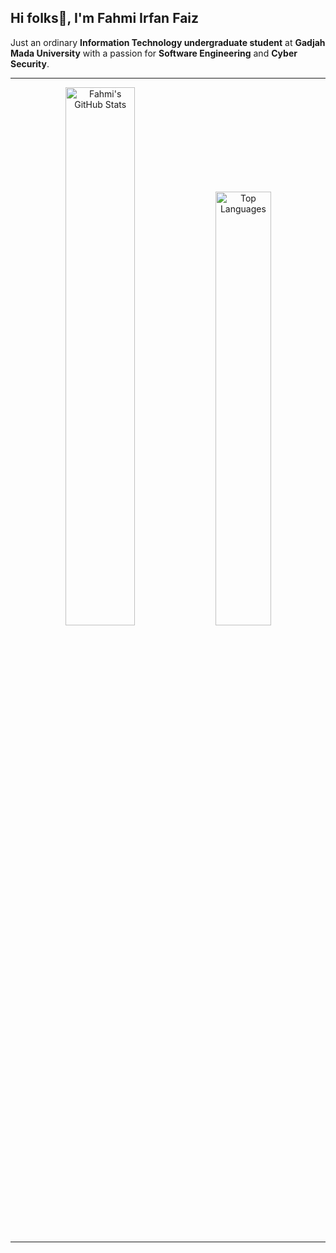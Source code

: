 ## Hi folks👋, I'm Fahmi Irfan Faiz  
Just an ordinary **Information Technology undergraduate student** at **Gadjah Mada University** with a passion for **Software Engineering** and **Cyber Security**.

---

<div align="center">
  <img src="https://github-readme-stats.vercel.app/api?username=fahmiirfanfaiz&show_icons=true&theme=radical" alt="Fahmi's GitHub Stats" width="47%" style="max-width: 100%;"/>
  <img src="https://github-readme-stats.vercel.app/api/top-langs/?username=fahmiirfanfaiz&layout=compact&theme=radical" alt="Top Languages" width="42.2%" style="max-width: 100%;"/>
</div>

---

